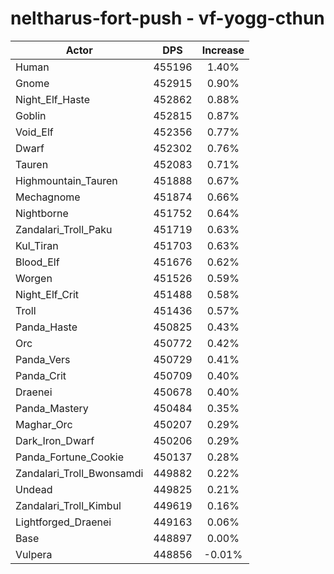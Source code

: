 # neltharus-fort-push - vf-yogg-cthun
| Actor | DPS | Increase |
|---|:---:|:---:|
|Human|455196|1.40%|
|Gnome|452915|0.90%|
|Night_Elf_Haste|452862|0.88%|
|Goblin|452815|0.87%|
|Void_Elf|452356|0.77%|
|Dwarf|452302|0.76%|
|Tauren|452083|0.71%|
|Highmountain_Tauren|451888|0.67%|
|Mechagnome|451874|0.66%|
|Nightborne|451752|0.64%|
|Zandalari_Troll_Paku|451719|0.63%|
|Kul_Tiran|451703|0.63%|
|Blood_Elf|451676|0.62%|
|Worgen|451526|0.59%|
|Night_Elf_Crit|451488|0.58%|
|Troll|451436|0.57%|
|Panda_Haste|450825|0.43%|
|Orc|450772|0.42%|
|Panda_Vers|450729|0.41%|
|Panda_Crit|450709|0.40%|
|Draenei|450678|0.40%|
|Panda_Mastery|450484|0.35%|
|Maghar_Orc|450207|0.29%|
|Dark_Iron_Dwarf|450206|0.29%|
|Panda_Fortune_Cookie|450137|0.28%|
|Zandalari_Troll_Bwonsamdi|449882|0.22%|
|Undead|449825|0.21%|
|Zandalari_Troll_Kimbul|449619|0.16%|
|Lightforged_Draenei|449163|0.06%|
|Base|448897|0.00%|
|Vulpera|448856|-0.01%|
